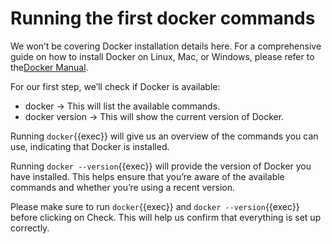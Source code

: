 # Running the first docker commands

We won’t be covering Docker installation details here. For a comprehensive guide on how to install Docker on Linux, Mac, or Windows, please refer to the[Docker Manual](https://docs.docker.com/engine/install/).

For our first step, we’ll check if Docker is available:

* docker &rarr; This will list the available commands.
* docker version &rarr; This will show the current version of Docker.

Running `docker`{{exec}} will give us an overview of the commands you can use, indicating that Docker is installed.

Running `docker --version`{{exec}} will provide the version of Docker you have installed. This helps ensure that you’re aware of the available commands and whether you’re using a recent version.

Please make sure to run `docker`{{exec}} and `docker --version`{{exec}} before clicking on Check. This will help us confirm that everything is set up correctly.



